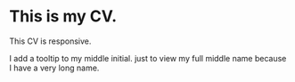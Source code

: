# This is my CV.
This CV is responsive.

 I add a tooltip to my middle initial.
just to view my full middle name because I have a very long name.
